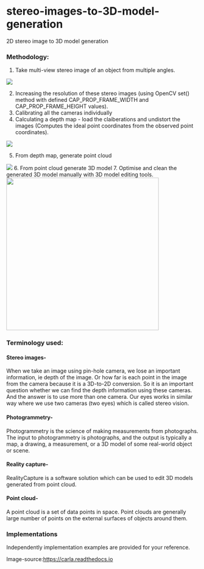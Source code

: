 # stereo-images-to-3D-model-generation
2D stereo image to 3D model generation

### Methodology:

1. Take multi-view stereo image of an object from multiple angles.
<img src="https://user-images.githubusercontent.com/12294956/46274658-d0395b00-c577-11e8-99a7-0880e346d6c7.png">

2. Increasing the resolution of these stereo images (using OpenCV set() method with defined CAP_PROP_FRAME_WIDTH and CAP_PROP_FRAME_HEIGHT values).
3. Calibrating all the cameras individually
4. Calculating a depth map - load the claiberations and undistort the images (Computes the ideal point coordinates from the observed point coordinates).
<img src="https://user-images.githubusercontent.com/12294956/46274657-d0395b00-c577-11e8-976f-b6e8e88d6d64.png">

5. From depth map, generate point cloud
<img src="https://user-images.githubusercontent.com/12294956/46274656-cfa0c480-c577-11e8-90d6-d453f0930e2c.png">
6. From point cloud generate 3D model
7. Optimise and clean the generated 3D model manually with 3D model editing tools.
<img src="https://user-images.githubusercontent.com/12294956/46282066-287b5780-c58e-11e8-82b4-a99a7c5853f1.gif" width="400" height="400">

### Terminology used:

#### Stereo images-
When we take an image using pin-hole camera, we lose an important information, ie depth of the image. Or how far is each point in the image from the camera because it is a 3D-to-2D conversion. So it is an important question whether we can find the depth information using these cameras. And the answer is to use more than one camera. Our eyes works in similar way where we use two cameras (two eyes) which is called stereo vision.
#### Photogrammetry-
Photogrammetry is the science of making measurements from photographs. The input to photogrammetry is photographs, and the output is typically a map, a drawing, a measurement, or a 3D model of some real-world object or scene.
#### Reality capture-
RealityCapture is a software solution which can be used to edit 3D models generated from point cloud.
#### Point cloud-
A point cloud is a set of data points in space. Point clouds are generally  large number of points on the external surfaces of objects around them.

### Implementations
Independently implementation examples are provided for your reference.

Image-source:https://carla.readthedocs.io


